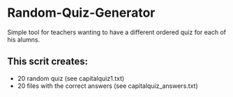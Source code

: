 # Random-Quiz-Generator
Simple tool for teachers wanting to have a different ordered quiz for each of his alumns.

## This scrit creates:
*  20 random quiz (see capitalquiz1.txt)
*  20 files with the correct answers (see capitalquiz_answers.txt)
